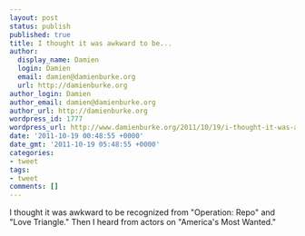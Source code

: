 ```yaml
---
layout: post
status: publish
published: true
title: I thought it was awkward to be...
author:
  display_name: Damien
  login: Damien
  email: damien@damienburke.org
  url: http://damienburke.org
author_login: Damien
author_email: damien@damienburke.org
author_url: http://damienburke.org
wordpress_id: 1777
wordpress_url: http://www.damienburke.org/2011/10/19/i-thought-it-was-awkward-to-be/
date: '2011-10-19 00:48:55 +0000'
date_gmt: '2011-10-19 05:48:55 +0000'
categories:
- tweet
tags:
- tweet
comments: []
---
```

<p>I thought it was awkward to be recognized from "Operation: Repo" and "Love Triangle." Then I heard from actors on "America's Most Wanted."</p>
